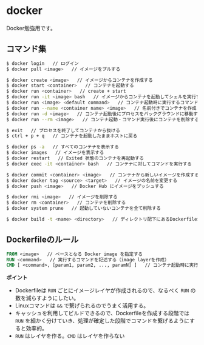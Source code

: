 # docker
Docker勉強用です。

## コマンド集

```bash
$ docker login   // ログイン
$ docker pull <image>   // イメージをプルする

$ docker create <image>   // イメージからコンテナを作成する
$ docker start <container>   // コンテナを起動する
$ docker run <container>   // create + start
$ docker run -it <image> bash   // イメージからコンテナを起動してシェルを実行する
$ docker run <image> <default command>   // コンテナ起動時に実行するコマンドを変更する
$ docker run --name <container name> <image>   // 名前付きでコンテナを作成・起動する
$ docker run -d <image>   // コンテナ起動後にプロセスをバックグラウンドに移動する
$ docker run --rm <image>   // コンテナ起動・コマンド実行後にコンテナを削除する

$ exit   // プロセスを終了してコンテナから抜ける
$ ctrl + p + q   // コンテナを起動したままホストに戻る

$ docker ps -a   // すべてのコンテナを表示する
$ docker images   // イメージを表示する
$ docker restart   // Exited 状態のコンテナを再起動する
$ docker exec -it <container> bash   // コンテナに対してコマンドを実行する

$ docker commit <container> <image>   // コンテナから新しいイメージを作成する
$ docker docker tag <source> <target>   // イメージの名前を変更する
$ docker push <image>   // Docker Hub にイメージをプッシュする

$ docker rmi <image>   // イメージを削除する
$ docker rm <container>   // コンテナを削除する
$ docker system prune   // 起動していないコンテナを全て削除する

$ docker build -t <name> <directory>   // ディレクトリ配下にあるDockerfileから名前付きイメージを作成する
```

## Dockerfileのルール

```Dockerfile
FROM <image>   // ベースとなる Docker image を指定する
RUN <command>   // 実行するコマンドを記述する（image layerを作成）
CMD [ <command>, [param1, param2, ..., paramN] ]   // コンテナ起動時に実行するコマンドを指定する
```

**ポイント**
- Dockerfileは `RUN` ごとにイメージレイヤが作成されるので、なるべく `RUN` の数を減らすようにしたい。
- Linuxコマンドは `&&` で繋げられるのでうまく活用する。
- キャッシュを利用してビルドできるので、Dockerfileを作成する段階では `RUN` を細かく分けていき、処理が確定した段階でコマンドを繋げるようにすると効率的。 
- `RUN` はレイヤを作る。`CMD` はレイヤを作らない
